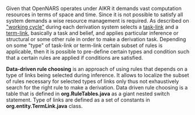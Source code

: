 Given that OpenNARS operates under AIKR it demands vast computation resources in terms of space and time. Since it is not possible to satisfy all system demands a wise resource management is required. As described on ["working cycle"](https://github.com/opennars/opennars/wiki/Working-Cycle-and-Tasks-Management-in-OpenNARS) during each derivation system selects a [task-link](https://github.com/opennars/opennars/wiki/Types-of-Links:-task-and-term-links) and a [term-link](https://github.com/opennars/opennars/wiki/Types-of-Links:-task-and-term-links), basically a task and belief, and applies particular inference or structural or some other rule  in order to make a derivation task. Depending on some "type" of task-link or term-link certain subset of rules is applicable, then it is possible to pre-define certain types and condition such that a certain rules are applied if conditions are satisfied.     

**Data-driven rule choosing** is an approach of using rules that depends on a type of links being selected during inference. It allows to localize the subset of rules necessary for selected types of links only thus not exhaustively search for the right rule to make a derivation. Data driven rule choosing is a table that is defined in **org.RuleTables.java** as a giant nested switch statement. Type of links are defined as a set of constants in **org.entity.TermLink.java** class.



